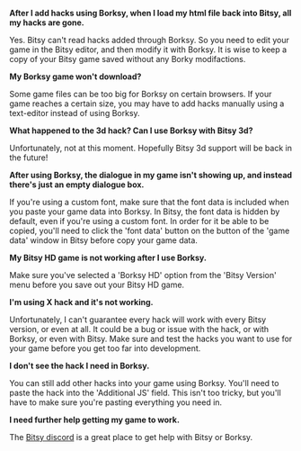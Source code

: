 **After I add hacks using Borksy, when I load my html file back into Bitsy, all my hacks are gone.**

Yes. Bitsy can't read hacks added through Borksy. So you need to edit your game in the Bitsy editor, and then modify it with Borksy. It is wise to keep a copy of your Bitsy game saved without any Borky modifactions.

**My Borksy game won't download?**

Some game files can be too big for Borksy on certain browsers. If your game reaches a certain size, you may have to add hacks manually using a text-editor instead of using Borksy.

**What happened to the 3d hack? Can I use Borksy with Bitsy 3d?**

Unfortunately, not at this moment. Hopefully Bitsy 3d support will be back in the future!

**After using Borksy, the dialogue in my game isn't showing up, and instead there's just an empty dialogue box.**

If you're using a custom font, make sure that the font data is included when you paste your game data into Borksy. In Bitsy, the font data is hidden by default, even if you're using a custom font. In order for it be able to be copied, you'll need to click the 'font data' button on the button of the 'game data' window in Bitsy before copy your game data.

**My Bitsy HD game is not working after I use Borksy.**

Make sure you've selected a 'Borksy HD' option from the 'Bitsy Version' menu before you save out your Bitsy HD game.

**I'm using X hack and it's not working.**

Unfortunately, I can't guarantee every hack will work with every Bitsy version, or even at all. It could be a bug or issue with the hack, or with Borksy, or even with Bitsy. Make sure and test the hacks you want to use for your game before you get too far into development.

**I don't see the hack I need in Borksy.**

You can still add other hacks into your game using Borksy. You'll need to paste the hack into the 'Additional JS' field. This isn't too tricky, but you'll have to make sure you're pasting everything you need in.

**I need further help getting my game to work.**

The [Bitsy discord](discordapp.com/invite/9rAjhtr) is a great place to get help with Bitsy or Borksy.
